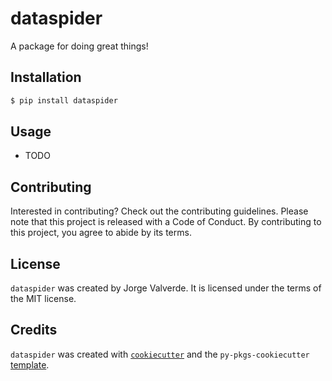 # dataspider

A package for doing great things!

## Installation

```bash
$ pip install dataspider
```

## Usage

- TODO

## Contributing

Interested in contributing? Check out the contributing guidelines. Please note that this project is released with a Code of Conduct. By contributing to this project, you agree to abide by its terms.

## License

`dataspider` was created by Jorge Valverde. It is licensed under the terms of the MIT license.

## Credits

`dataspider` was created with [`cookiecutter`](https://cookiecutter.readthedocs.io/en/latest/) and the `py-pkgs-cookiecutter` [template](https://github.com/py-pkgs/py-pkgs-cookiecutter).
